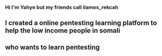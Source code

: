 ### Hi I'm Yahye but my friends call ilamos_rekcah

## I created a online pentesting learning platform to help the low income people in somali
## who wants to learn pentesting

